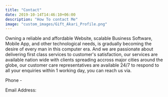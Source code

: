 ```yaml
---
title: "Contact"
date: 2019-10-14T14:46:10+06:00
description: "How To contact Me"
image: "custom_images/Gift_Akari_Profile.png"
---
```


Owning a reliable and affordable Website, scalable Business Software, Mobile App, and other technological needs, is gradually becoming the desire of every man in this computer era. And we are passionate about delivering first class services to customer's satisfaction, our services are available nation wide with clients spreading accross major cities around the globe, our customer care representatives are available 24/7 to respond to all your enquiries within 1 working day, you can reach us via.

Phone -

Email Address:
